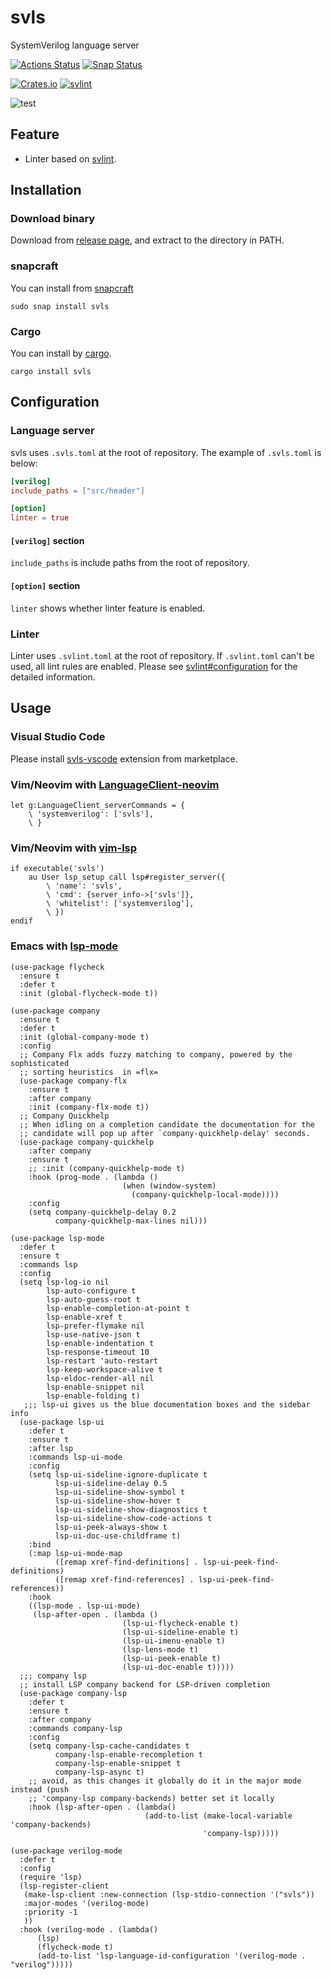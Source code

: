 # svls

SystemVerilog language server

[![Actions Status](https://github.com/dalance/svls/workflows/Regression/badge.svg)](https://github.com/dalance/svls/actions)
[![Snap Status](https://build.snapcraft.io/badge/dalance/svls.svg)](https://build.snapcraft.io/user/dalance/svls)

[![Crates.io](https://img.shields.io/crates/v/svls.svg)](https://crates.io/crates/svls)
[![svlint](https://snapcraft.io/svls/badge.svg)](https://snapcraft.io/svls)

![test](https://user-images.githubusercontent.com/4331004/68925756-23478f00-07c7-11ea-84f3-2afd23ed2764.gif)

## Feature

* Linter based on [svlint](https://github.com/dalance/svlint).

## Installation

### Download binary

Download from [release page](https://github.com/dalance/svls/releases/latest), and extract to the directory in PATH.

### snapcraft

You can install from [snapcraft](https://snapcraft.io/svls)

```
sudo snap install svls
```

### Cargo

You can install by [cargo](https://crates.io/crates/svls).

```
cargo install svls
```

## Configuration

### Language server

svls uses `.svls.toml` at the root of repository.
The example of `.svls.toml` is below:

```toml
[verilog]
include_paths = ["src/header"]

[option]
linter = true
```

#### `[verilog]` section

`include_paths` is include paths from the root of repository.

#### `[option]` section

`linter` shows whether linter feature is enabled.

### Linter

Linter uses `.svlint.toml` at the root of repository.
If `.svlint.toml` can't be used, all lint rules are enabled.
Please see [svlint#configuration](https://github.com/dalance/svlint#configuration) for the detailed information.

## Usage

### Visual Studio Code

Please install [svls-vscode](https://marketplace.visualstudio.com/items?itemName=dalance.svls-vscode) extension from marketplace.

### Vim/Neovim with [LanguageClient-neovim](https://github.com/autozimu/LanguageClient-neovim)

```viml
let g:LanguageClient_serverCommands = {
    \ 'systemverilog': ['svls'],
    \ }
```

### Vim/Neovim with [vim-lsp](https://github.com/prabirshrestha/vim-lsp)

```viml
if executable('svls')
    au User lsp_setup call lsp#register_server({
        \ 'name': 'svls',
        \ 'cmd': {server_info->['svls']},
        \ 'whitelist': ['systemverilog'],
        \ })
endif
```

### Emacs with [lsp-mode](https://github.com/emacs-lsp/lsp-mode)

```emacs-lisp
(use-package flycheck
  :ensure t
  :defer t
  :init (global-flycheck-mode t))

(use-package company
  :ensure t
  :defer t
  :init (global-company-mode t)
  :config
  ;; Company Flx adds fuzzy matching to company, powered by the sophisticated
  ;; sorting heuristics  in =flx=
  (use-package company-flx
    :ensure t
    :after company
    :init (company-flx-mode t))
  ;; Company Quickhelp
  ;; When idling on a completion candidate the documentation for the
  ;; candidate will pop up after `company-quickhelp-delay' seconds.
  (use-package company-quickhelp
    :after company
    :ensure t
    ;; :init (company-quickhelp-mode t)
    :hook (prog-mode . (lambda ()
                         (when (window-system)
                           (company-quickhelp-local-mode))))
    :config
    (setq company-quickhelp-delay 0.2
          company-quickhelp-max-lines nil)))

(use-package lsp-mode
  :defer t
  :ensure t
  :commands lsp
  :config
  (setq lsp-log-io nil
        lsp-auto-configure t
        lsp-auto-guess-root t
        lsp-enable-completion-at-point t
        lsp-enable-xref t
        lsp-prefer-flymake nil
        lsp-use-native-json t
        lsp-enable-indentation t
        lsp-response-timeout 10
        lsp-restart 'auto-restart
        lsp-keep-workspace-alive t
        lsp-eldoc-render-all nil
        lsp-enable-snippet nil
        lsp-enable-folding t)
   ;;; lsp-ui gives us the blue documentation boxes and the sidebar info
  (use-package lsp-ui
    :defer t
    :ensure t
    :after lsp
    :commands lsp-ui-mode
    :config
    (setq lsp-ui-sideline-ignore-duplicate t
          lsp-ui-sideline-delay 0.5
          lsp-ui-sideline-show-symbol t
          lsp-ui-sideline-show-hover t
          lsp-ui-sideline-show-diagnostics t
          lsp-ui-sideline-show-code-actions t
          lsp-ui-peek-always-show t
          lsp-ui-doc-use-childframe t)
    :bind
    (:map lsp-ui-mode-map
          ([remap xref-find-definitions] . lsp-ui-peek-find-definitions)
          ([remap xref-find-references] . lsp-ui-peek-find-references))
    :hook
    ((lsp-mode . lsp-ui-mode)
     (lsp-after-open . (lambda ()
                         (lsp-ui-flycheck-enable t)
                         (lsp-ui-sideline-enable t)
                         (lsp-ui-imenu-enable t)
                         (lsp-lens-mode t)
                         (lsp-ui-peek-enable t)
                         (lsp-ui-doc-enable t)))))
  ;;; company lsp
  ;; install LSP company backend for LSP-driven completion
  (use-package company-lsp
    :defer t
    :ensure t
    :after company
    :commands company-lsp
    :config
    (setq company-lsp-cache-candidates t
          company-lsp-enable-recompletion t
          company-lsp-enable-snippet t
          company-lsp-async t)
    ;; avoid, as this changes it globally do it in the major mode instead (push
    ;; 'company-lsp company-backends) better set it locally
    :hook (lsp-after-open . (lambda()
                              (add-to-list (make-local-variable 'company-backends)
                                           'company-lsp)))))

(use-package verilog-mode
  :defer t
  :config
  (require 'lsp)
  (lsp-register-client
   (make-lsp-client :new-connection (lsp-stdio-connection '("svls"))
   :major-modes '(verilog-mode)
   :priority -1
   ))
  :hook (verilog-mode . (lambda()
      (lsp)
      (flycheck-mode t)
      (add-to-list 'lsp-language-id-configuration '(verilog-mode . "verilog")))))
```
